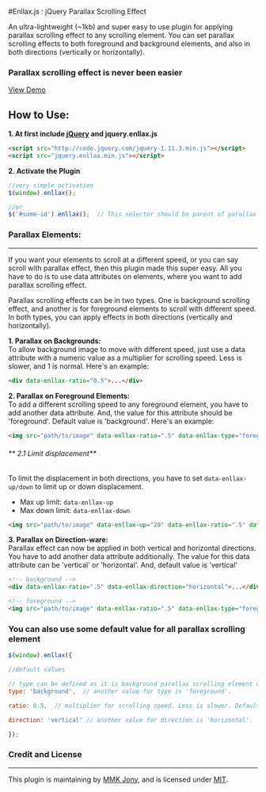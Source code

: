 #Enllax.js : jQuery Parallax Scrolling Effect

An ultra-lightweight (~1kb) and super easy to use plugin for applying parallax scrolling effect to any scrolling element. You can set parallax scrolling effects to both foreground and background elements, and also in both directions (vertically or horizontally).

### Parallax scrolling effect is never been easier

[View Demo](http://mmkjony.github.io/enllax.js/)



## How to Use:

**1. At first include [jQuery](http://jquery.com/download/) and jquery.enllax.js**
````html
<script src="http://code.jquery.com/jquery-1.11.3.min.js"></script>
<script src="jquery.enllax.min.js"></script>
````

**2. Activate the Plugin**
````javascript
//very simple activation
$(window).enllax();

//or
$('#some-id').enllax();  // This selector should be parent of parallax scrolling elements
````

### Parallax Elements:
------
If you want your elements to scroll at a different speed, or you can say scroll with parallax effect, then this plugin made this super easy. All you have to do is to use data attributes on elements, where you want to add parallax scrolling effect.

Parallax scrolling effects can be in two types. One is background scrolling effect, and another is for foreground elements to scroll with different speed. In both types, you can apply effects in both directions (vertically and horizontally).

**1. Parallax on Backgrounds:** <br />
To allow background image to move with different speed, just use a data attribute with a numeric value as a multiplier for scrolling speed. Less is slower, and 1 is normal. Here's an example:

````html
<div data-enllax-ratio="0.5">...</div>
````

**2. Parallax on Foreground Elements:** <br/>
To add a different scrolling speed to any foreground element, you have to add another data attribute. And, the value for this attribute should be 'foreground'. Default value is 'background'. Here's an example:

````html
<img src="path/to/image" data-enllax-ratio=".5" data-enllax-type="foreground" />
````

###### **  2.1 Limit displacement**
To limit the displacement in both directions, you have to set `data-enllax-up/down` to limit up or down displacement.

- Max up limit: `data-enllax-up`
- Max down limit: `data-enllax-down`

````html
<img src="path/to/image" data-enllax-up="20" data-enllax-ratio=".5" data-enllax-type="foreground" />
````

**3. Parallax on Direction-ware:** <br/>
Parallax effect can now be applied in both vertical and horizontal directions. You have to add another data attribute additionally. The value for this data attribute can be 'vertical' or 'horizontal'. And, default value is 'vertical'

````html
<!-- background -->
<div data-enllax-ratio=".5" data-enllax-direction="horizontal">...</div>

<!-- foreground -->
<img src="path/to/image" data-enllax-ratio=".5" data-enllax-type="foreground" data-enllax-direction="horizontal" />
````


### You can also use some default value for all parallax scrolling element

````javascript
$(window).enllax({

//default values

// type can be defined as it is background parallax scrolling element or foreground scrolling element.
type: 'background',  // another value for type is 'foreground'.

ratio: 0.5,  // multiplier for scrolling speed. Less is slower. Default: '0'.

direction: 'vertical' // another value for direction is 'horizontal'.

});
````


### Credit and License
------
This plugin is maintaining by [MMK Jony](https://github.com/mmkjony/), and is licensed under [MIT](LICENSE).
